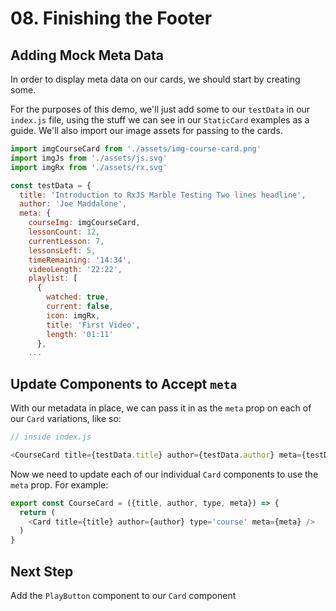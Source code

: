 # 08. Finishing the Footer

## Adding Mock Meta Data
In order to display meta data on our cards, we should start by creating some.

For the purposes of this demo, we'll just add some to our `testData` in our `index.js` file, using the stuff we can see in our `StaticCard` examples as a guide. We'll also import our image assets for passing to the cards.

```javascript
import imgCourseCard from './assets/img-course-card.png'
import imgJs from './assets/js.svg'
import imgRx from './assets/rx.svg'

const testData = {
  title: 'Introduction to RxJS Marble Testing Two lines headline',
  author: 'Joe Maddalone',
  meta: {
    courseImg: imgCourseCard,
    lessonCount: 12,
    currentLesson: 7,
    lessonsLeft: 5,
    timeRemaining: '14:34',
    videoLength: '22:22',
    playlist: [
      {
        watched: true,
        current: false,
        icon: imgRx,
        title: 'First Video',
        length: '01:11'
      },
    ...
```

## Update Components to Accept `meta`

With our metadata in place, we can pass it in as the `meta` prop on each of our `Card` variations, like so:

```javascript
// inside index.js

<CourseCard title={testData.title} author={testData.author} meta={testData.meta} />
```

Now we need to update each of our individual `Card` components to use the `meta` prop. For example:
```javascript
export const CourseCard = ({title, author, type, meta}) => {
  return (
    <Card title={title} author={author} type='course' meta={meta} />
  )
}
```



## Next Step
Add the `PlayButton` component to our `Card` component
